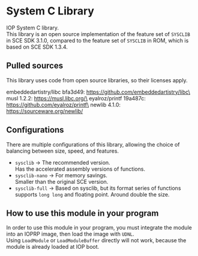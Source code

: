 # System C Library

IOP System C library.\
This library is an open source implementation of the feature set of `SYSCLIB`
in SCE SDK 3.1.0, compared to the feature set of `SYSCLIB` in ROM, which is
based on SCE SDK 1.3.4.

## Pulled sources

This library uses code from open source libraries, so their licenses apply.

embeddedartistry/libc bfa3d49: https://github.com/embeddedartistry/libc\
musl 1.2.2: https://musl.libc.org/\
eyalroz/printf 19a487c: https://github.com/eyalroz/printf\
newlib 4.1.0: https://sourceware.org/newlib/

## Configurations

There are multiple configurations of this library, allowing the choice of
balancing between size, speed, and features.

*   `sysclib` -> The recommended version.\
    Has the accelerated assembly versions of functions.
*   `sysclib-nano` -> For memory savings.\
    Smaller than the original SCE version.
*   `sysclib-full` -> Based on sysclib, but its format series of functions\
    supports `long long` and floating point. Around double the size.

## How to use this module in your program

In order to use this module in your program, you must integrate the module into
an IOPRP image, then load the image with `UDNL`.\
Using `LoadModule` or `LoadModuleBuffer` directly will not work, because the
module is already loaded at IOP boot.
